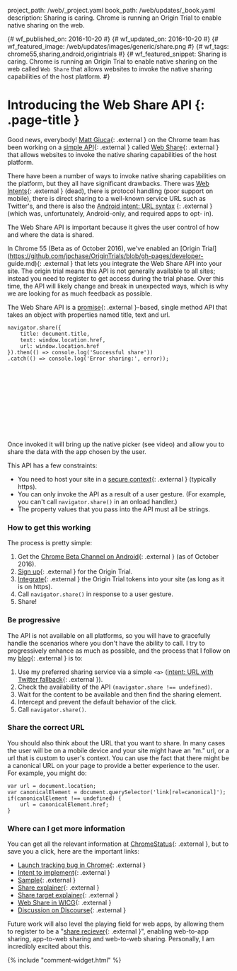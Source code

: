 project_path: /web/_project.yaml
book_path: /web/updates/_book.yaml
description: Sharing is caring. Chrome is running an Origin Trial to enable native sharing on the web.

{# wf_published_on: 2016-10-20 #}
{# wf_updated_on: 2016-10-20 #}
{# wf_featured_image: /web/updates/images/generic/share.png #}
{# wf_tags: chrome55,sharing,android,origintrials #}
{# wf_featured_snippet: Sharing is caring. Chrome is running an Origin Trial to enable native sharing on the web called <code>Web Share</code> that allows websites to invoke the native sharing capabilities of the host platform. #}

# Introducing the Web Share API {: .page-title }

Good news, everybody! [Matt Giuca](https://twitter.com/mgiuca){: .external } on the Chrome
team has been working on a [simple
API](https://github.com/WICG/web-share/blob/master/docs/interface.md){: .external } called
[Web Share](https://github.com/WICG/web-share/blob/master/docs/explainer.md){: .external }
that allows websites to invoke the native sharing capabilities of the host
platform.

There have been a number of ways to invoke native sharing capabilities on the
platform, but they all have significant drawbacks.  There was [Web
Intents](https://en.wikipedia.org/wiki/Paul_Kinlan){: .external } (dead), there
is protocol handling (poor support on mobile), there is direct sharing to a
well-known service URL such as Twitter's, and there is also the [Android intent:
URL syntax](https://paul.kinlan.me/sharing-natively-on-android-from-the-web/)
{: .external } (which was, unfortunately, Android-only, and required apps to opt-
in).

The Web Share API is important because it gives the user control of how and
where the data is shared.

In Chrome 55 (Beta as of October 2016), we've enabled an [Origin
Trial](https://github.com/jpchase/OriginTrials/blob/gh-pages/developer-
guide.md){: .external } that lets you integrate the Web Share API into your
site. The origin trial means this API is not generally available to all sites;
instead you need to register to get access during the trial phase. Over this
time, the API will likely change and break in unexpected ways, which is why we
are looking for as much feedback as possible.

The Web Share API is a
[promise](/web/fundamentals/getting-started/primers/promises){: .external }-based,
 single method API that takes an object with properties named title, text and url.

    navigator.share({
        title: document.title,
        text: window.location.href,
        url: window.location.href
    }).then(() => console.log('Successful share'))
    .catch(() => console.log('Error sharing:', error));

<div class="video-wrapper">
  <iframe class="devsite-embedded-youtube-video" data-video-id="lhUzYxCvWew"
          data-autohide="1" data-showinfo="0" frameborder="0" allowfullscreen>
  </iframe>
</div>

Once invoked it will bring up the native picker (see video) and allow you to
share the data with the app chosen by the user.

<div class="clearfix"></div>

This API has a few constraints:

* You need to host your site in a [secure
  context](https://www.chromium.org/Home/chromium-security/prefer-secure-origins-for-powerful-new-features){: .external }
  (typically https).
* You can only invoke the API as a result of a user gesture. (For example, you can't call
  `navigator.share()` in an onload handler.)
* The property values that you pass into the API must all be strings.

### How to get this working

The process is pretty simple:

1. Get the [Chrome Beta Channel on
   Android](https://play.google.com/store/apps/details?id=com.chrome.beta){: .external }
   (as of October 2016).
2. [Sign
   up](https://docs.google.com/forms/d/e/1FAIpQLSfO0_ptFl8r8G0UFhT0xhV17eabG-erUWBDiKSRDTqEZ_9ULQ/viewform){: .external }
   for the Origin Trial.
3. [Integrate](https://github.com/jpchase/OriginTrials/blob/gh-pages/developer-guide.md#how-do-i-enable-an-experimental-feature-on-my-origin){: .external }
   the Origin Trial tokens into your site (as long as it is on https).
4. Call `navigator.share()` in response to a user gesture.
5. Share!

### Be progressive

The API is not available on all platforms, so you will have to gracefully handle
the scenarios where you don't have the ability to call. I try to progressively
enhance as much as possible, and the process that I follow on my
[blog](https://paul.kinlan.me/){: .external } is to:

1. Use my preferred sharing service via a simple `<a>` ([intent: URL with
   Twitter fallback](https://paul.kinlan.me/sharing-natively-on-android-from-the-web/){: .external }).
2. Check the availability of the API `(navigator.share !== undefined)`.
3. Wait for the content to be available and then find the sharing element.
4. Intercept and prevent the default behavior of the click.
5. Call `navigator.share()`.

### Share the correct URL

You should also think about the URL that you want to share. In many cases the
user will be on a mobile device and your site might have an "m." url, or a url
that is custom to user's context. You can use the fact that there might be
a canonical URL on your page to provide a better experience to the user.  For
example, you might do:

    var url = document.location;
    var canonicalElement = document.querySelector('link[rel=canonical]');
    if(canonicalElement !== undefined) {
        url = canonicalElement.href;
    }

### Where can I get more information

You can get all the relevant information at
[ChromeStatus](https://www.chromestatus.com/features/5668769141620736){: .external }, but to
save you a click, here are the important links:

* [Launch tracking bug in Chrome](https://crbug.com/620973){: .external }
* [Intent to implement](https://groups.google.com/a/chromium.org/forum/#!msg/blink-dev/1BOhy5av8MQ/8LqNvS5TAQAJ){: .external }
* [Sample](https://github.com/mgiuca/web-share/blob/master/demos/share.html){: .external }
* [Share explainer](https://github.com/WICG/web-share/blob/master/docs/explainer.md){: .external }
* [Share target explainer](https://github.com/WICG/web-share/blob/master/docs/interface.md){: .external }
* [Web Share in WICG](https://github.com/WICG/web-share){: .external }
* [Discussion on Discourse](https://discourse.wicg.io/t/web-share-api-for-sharing-content-to-arbitrary-destination/1561/3){: .external }

Future work will also level the playing field for web apps, by allowing them to
register to be a "[share reciever](https://github.com/WICG/web-share-target){: .external }",
enabling web-to-app sharing, app-to-web sharing and web-to-web sharing.
Personally, I am incredibly excited about this.

<link rel="alternate" type="application/rss+xml" title="Web Shows from Google Developers (RSS)" href="/web/shows/rss.xml">
<link rel="alternate" type="application/atom+xml" title="Web Shows from Google Developers (ATOM)" href="/web/shows/atom.xml">

{% include "comment-widget.html" %}
